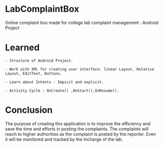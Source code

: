 # LabComplaintBox
Online complaint box made for college lab complaint management : Android Project

# Learned
     
    - Structure of Android Project.
    
    - Work with XML for creating user interface: linear Layout, Relative Layout, EditText, Buttons.
    
    - Learn about Intents : Impicit and explicit. 
    
    - Activity Cycle : OnCreate() ,OnStart(),OnResume().
    
    
# Conclusion

The purpose of creating this application is to improve the efficiency and save
the time and efforts in posting the complaints. The complaints will reach to
higher authorities as the complaint is posted by the reporter. Even it will be
monitored and tracked by the Incharge of the lab.
